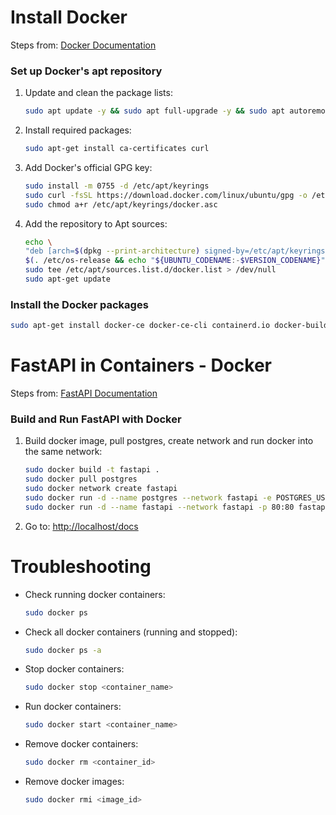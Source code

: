 # Install Docker

Steps from: [Docker Documentation](https://docs.docker.com/engine/install/ubuntu/)

### Set up Docker's apt repository

1. Update and clean the package lists:

   ```sh
   sudo apt update -y && sudo apt full-upgrade -y && sudo apt autoremove -y && sudo apt clean -y && sudo apt autoclean -y
   ```

2. Install required packages:

   ```sh
   sudo apt-get install ca-certificates curl
   ```

3. Add Docker's official GPG key:

   ```sh
   sudo install -m 0755 -d /etc/apt/keyrings
   sudo curl -fsSL https://download.docker.com/linux/ubuntu/gpg -o /etc/apt/keyrings/docker.asc
   sudo chmod a+r /etc/apt/keyrings/docker.asc
   ```

4. Add the repository to Apt sources:

   ```sh
   echo \
   "deb [arch=$(dpkg --print-architecture) signed-by=/etc/apt/keyrings/docker.asc] https://download.docker.com/linux/ubuntu \
   $(. /etc/os-release && echo "${UBUNTU_CODENAME:-$VERSION_CODENAME}") stable" | \
   sudo tee /etc/apt/sources.list.d/docker.list > /dev/null
   sudo apt-get update
   ```

### Install the Docker packages

```sh
sudo apt-get install docker-ce docker-ce-cli containerd.io docker-buildx-plugin docker-compose-plugin
```

# FastAPI in Containers - Docker

Steps from: [FastAPI Documentation](https://fastapi.tiangolo.com/deployment/docker/)

### Build and Run FastAPI with Docker

1. Build docker image, pull postgres, create network and run docker into the same network:

   ```sh
   sudo docker build -t fastapi .
   sudo docker pull postgres
   sudo docker network create fastapi
   sudo docker run -d --name postgres --network fastapi -e POSTGRES_USER=postgres -e POSTGRES_PASSWORD=postgres -e POSTGRES_DB=postgres -p 5432:5432 postgres
   sudo docker run -d --name fastapi --network fastapi -p 80:80 fastapi
   ```

2. Go to: [http://localhost/docs](http://localhost/docs)

# Troubleshooting

- Check running docker containers:

  ```sh
  sudo docker ps
  ```

- Check all docker containers (running and stopped):

  ```sh
  sudo docker ps -a
  ```

- Stop docker containers:

  ```sh
  sudo docker stop <container_name>
  ```

- Run docker containers:

  ```sh
  sudo docker start <container_name>
  ```

- Remove docker containers:

  ```sh
  sudo docker rm <container_id>
  ```

- Remove docker images:

  ```sh
  sudo docker rmi <image_id>
  ```
